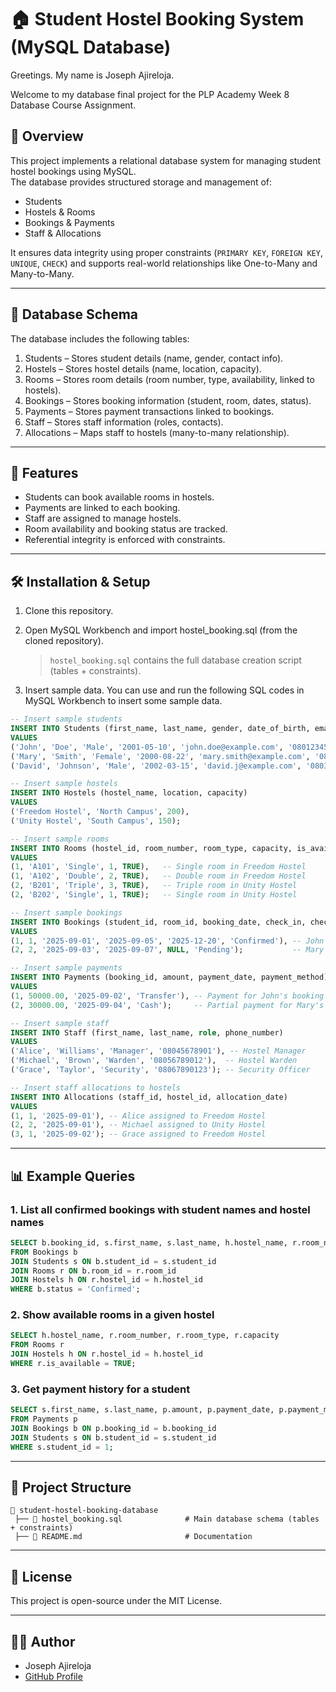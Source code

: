 
# 🏠 Student Hostel Booking System (MySQL Database)
Greetings.
My name is Joseph Ajireloja.

Welcome to my database final project for the PLP Academy Week 8 Database Course Assignment.

## 📌 Overview
This project implements a relational database system for managing student hostel bookings using MySQL.  
The database provides structured storage and management of:
- Students
- Hostels & Rooms
- Bookings & Payments
- Staff & Allocations  

It ensures data integrity using proper constraints (`PRIMARY KEY`, `FOREIGN KEY`, `UNIQUE`, `CHECK`) and supports real-world relationships like One-to-Many and Many-to-Many.

---

## 📂 Database Schema
The database includes the following tables:

1. Students – Stores student details (name, gender, contact info).  
2. Hostels – Stores hostel details (name, location, capacity).  
3. Rooms – Stores room details (room number, type, availability, linked to hostels).  
4. Bookings – Stores booking information (student, room, dates, status).  
5. Payments – Stores payment transactions linked to bookings.  
6. Staff – Stores staff information (roles, contacts).  
7. Allocations – Maps staff to hostels (many-to-many relationship).  

---

## 🔑 Features
- Students can book available rooms in hostels.  
- Payments are linked to each booking.  
- Staff are assigned to manage hostels.  
- Room availability and booking status are tracked.  
- Referential integrity is enforced with constraints.  

---

## 🛠️ Installation & Setup

1. Clone this repository. 
   
2. Open MySQL Workbench and import hostel_booking.sql (from the cloned repository).

   > `hostel_booking.sql` contains the full database creation script (tables + constraints).

3. Insert sample data. 
You can use and run the following SQL codes in MySQL Workbench to insert some sample data.

```sql
-- Insert sample students
INSERT INTO Students (first_name, last_name, gender, date_of_birth, email, phone_number)
VALUES 
('John', 'Doe', 'Male', '2001-05-10', 'john.doe@example.com', '08012345678'),
('Mary', 'Smith', 'Female', '2000-08-22', 'mary.smith@example.com', '08023456789'),
('David', 'Johnson', 'Male', '2002-03-15', 'david.j@example.com', '08034567890');

-- Insert sample hostels
INSERT INTO Hostels (hostel_name, location, capacity)
VALUES
('Freedom Hostel', 'North Campus', 200),
('Unity Hostel', 'South Campus', 150);

-- Insert sample rooms
INSERT INTO Rooms (hostel_id, room_number, room_type, capacity, is_available)
VALUES
(1, 'A101', 'Single', 1, TRUE),   -- Single room in Freedom Hostel
(1, 'A102', 'Double', 2, TRUE),   -- Double room in Freedom Hostel
(2, 'B201', 'Triple', 3, TRUE),   -- Triple room in Unity Hostel
(2, 'B202', 'Single', 1, TRUE);   -- Single room in Unity Hostel

-- Insert sample bookings
INSERT INTO Bookings (student_id, room_id, booking_date, check_in, check_out, status)
VALUES
(1, 1, '2025-09-01', '2025-09-05', '2025-12-20', 'Confirmed'), -- John booked A101
(2, 2, '2025-09-03', '2025-09-07', NULL, 'Pending');           -- Mary booked A102 (pending)

-- Insert sample payments
INSERT INTO Payments (booking_id, amount, payment_date, payment_method)
VALUES
(1, 50000.00, '2025-09-02', 'Transfer'), -- Payment for John's booking
(2, 30000.00, '2025-09-04', 'Cash');     -- Partial payment for Mary's booking

-- Insert sample staff
INSERT INTO Staff (first_name, last_name, role, phone_number)
VALUES
('Alice', 'Williams', 'Manager', '08045678901'), -- Hostel Manager
('Michael', 'Brown', 'Warden', '08056789012'),  -- Hostel Warden
('Grace', 'Taylor', 'Security', '08067890123'); -- Security Officer

-- Insert staff allocations to hostels
INSERT INTO Allocations (staff_id, hostel_id, allocation_date)
VALUES
(1, 1, '2025-09-01'), -- Alice assigned to Freedom Hostel
(2, 2, '2025-09-01'), -- Michael assigned to Unity Hostel
(3, 1, '2025-09-02'); -- Grace assigned to Freedom Hostel

```
---

## 📊 Example Queries

### 1. List all confirmed bookings with student names and hostel names

```sql
SELECT b.booking_id, s.first_name, s.last_name, h.hostel_name, r.room_number, b.status
FROM Bookings b
JOIN Students s ON b.student_id = s.student_id
JOIN Rooms r ON b.room_id = r.room_id
JOIN Hostels h ON r.hostel_id = h.hostel_id
WHERE b.status = 'Confirmed';
```

### 2. Show available rooms in a given hostel

```sql
SELECT h.hostel_name, r.room_number, r.room_type, r.capacity
FROM Rooms r
JOIN Hostels h ON r.hostel_id = h.hostel_id
WHERE r.is_available = TRUE;
```

### 3. Get payment history for a student

```sql
SELECT s.first_name, s.last_name, p.amount, p.payment_date, p.payment_method
FROM Payments p
JOIN Bookings b ON p.booking_id = b.booking_id
JOIN Students s ON b.student_id = s.student_id
WHERE s.student_id = 1;
```

---

## 📂 Project Structure

```
📁 student-hostel-booking-database
 ├── 📄 hostel_booking.sql              # Main database schema (tables + constraints)
 ├── 📄 README.md                       # Documentation
```

---

## 📜 License

This project is open-source under the MIT License.

---

## 👨‍💻 Author

* Joseph Ajireloja
* [GitHub Profile](https://github.com/josephajire)
